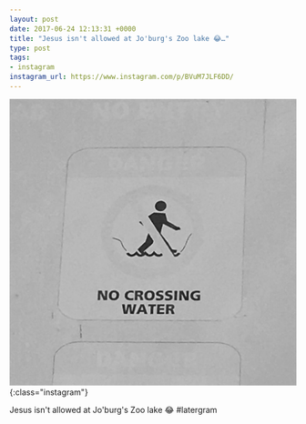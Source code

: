 ```yaml
---
layout: post
date: 2017-06-24 12:13:31 +0000
title: "Jesus isn't allowed at Jo'burg's Zoo lake 😂…"
type: post
tags:
- instagram
instagram_url: https://www.instagram.com/p/BVuM7JLF6DD/
---
```


![Instagram - BVuM7JLF6DD](/img/BVuM7JLF6DD.jpg){:class="instagram"}

Jesus isn't allowed at Jo'burg's Zoo lake 😂 #latergram
